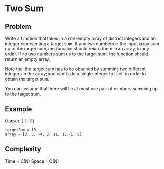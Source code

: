 # Two Sum

## Problem

Write a function that takes in a non-empty array of distinct integers and an integer representing a target sum. If any two numbers in the input array sum up to the target sum, the function should return them in an array, in any order. If no two numbers sum up to the target sum, the function should return an empty array.

Note that the target sum has to be obtained by summing two different integers in the array; you can't add a single integer to itself in order to obtain the target sum.

You can assume that there will be at most one pair of numbers summing up to the target sum.

## Example

Output: [-1, 11]
```
targetSum = 10
array = [3, 5, -4, 8, 11, 1, -1, 6]
```
## Complexity
Time = O(N)
Space = O(N)
